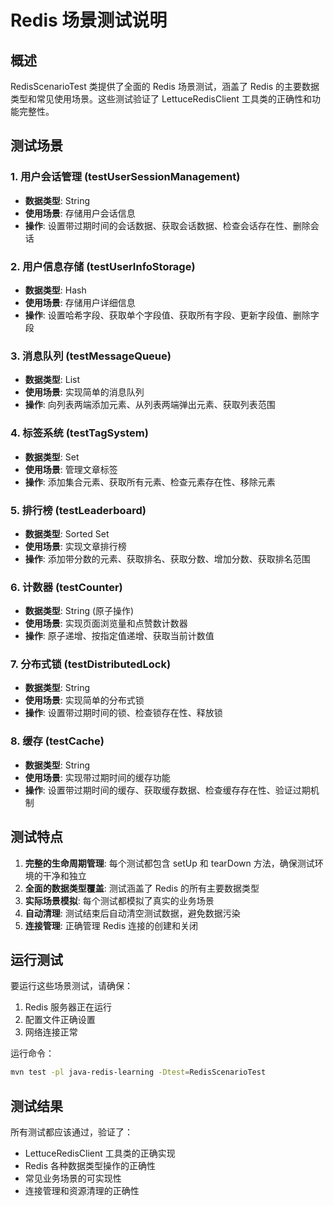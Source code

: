 # Redis 场景测试说明

## 概述

RedisScenarioTest 类提供了全面的 Redis 场景测试，涵盖了 Redis 的主要数据类型和常见使用场景。这些测试验证了 LettuceRedisClient 工具类的正确性和功能完整性。

## 测试场景

### 1. 用户会话管理 (testUserSessionManagement)
- **数据类型**: String
- **使用场景**: 存储用户会话信息
- **操作**: 设置带过期时间的会话数据、获取会话数据、检查会话存在性、删除会话

### 2. 用户信息存储 (testUserInfoStorage)
- **数据类型**: Hash
- **使用场景**: 存储用户详细信息
- **操作**: 设置哈希字段、获取单个字段值、获取所有字段、更新字段值、删除字段

### 3. 消息队列 (testMessageQueue)
- **数据类型**: List
- **使用场景**: 实现简单的消息队列
- **操作**: 向列表两端添加元素、从列表两端弹出元素、获取列表范围

### 4. 标签系统 (testTagSystem)
- **数据类型**: Set
- **使用场景**: 管理文章标签
- **操作**: 添加集合元素、获取所有元素、检查元素存在性、移除元素

### 5. 排行榜 (testLeaderboard)
- **数据类型**: Sorted Set
- **使用场景**: 实现文章排行榜
- **操作**: 添加带分数的元素、获取排名、获取分数、增加分数、获取排名范围

### 6. 计数器 (testCounter)
- **数据类型**: String (原子操作)
- **使用场景**: 实现页面浏览量和点赞数计数器
- **操作**: 原子递增、按指定值递增、获取当前计数值

### 7. 分布式锁 (testDistributedLock)
- **数据类型**: String
- **使用场景**: 实现简单的分布式锁
- **操作**: 设置带过期时间的锁、检查锁存在性、释放锁

### 8. 缓存 (testCache)
- **数据类型**: String
- **使用场景**: 实现带过期时间的缓存功能
- **操作**: 设置带过期时间的缓存、获取缓存数据、检查缓存存在性、验证过期机制

## 测试特点

1. **完整的生命周期管理**: 每个测试都包含 setUp 和 tearDown 方法，确保测试环境的干净和独立
2. **全面的数据类型覆盖**: 测试涵盖了 Redis 的所有主要数据类型
3. **实际场景模拟**: 每个测试都模拟了真实的业务场景
4. **自动清理**: 测试结束后自动清空测试数据，避免数据污染
5. **连接管理**: 正确管理 Redis 连接的创建和关闭

## 运行测试

要运行这些场景测试，请确保：

1. Redis 服务器正在运行
2. 配置文件正确设置
3. 网络连接正常

运行命令：
```bash
mvn test -pl java-redis-learning -Dtest=RedisScenarioTest
```

## 测试结果

所有测试都应该通过，验证了：
- LettuceRedisClient 工具类的正确实现
- Redis 各种数据类型操作的正确性
- 常见业务场景的可实现性
- 连接管理和资源清理的正确性